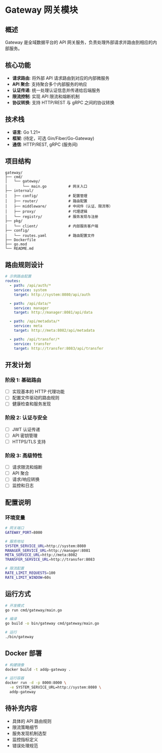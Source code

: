 # Gateway 网关模块

## 概述

Gateway 是全域数据平台的 API 网关服务，负责处理外部请求并路由到相应的内部服务。

## 核心功能

- **请求路由**: 将外部 API 请求路由到对应的内部微服务
- **API 聚合**: 支持聚合多个内部服务的响应
- **认证传递**: 统一处理认证信息并传递给后端服务
- **限流控制**: 实现 API 限流和熔断机制
- **协议转换**: 支持 HTTP/REST 与 gRPC 之间的协议转换

## 技术栈

- **语言**: Go 1.21+
- **框架**: (待定，可选 Gin/Fiber/Go-Gateway)
- **通信**: HTTP/REST, gRPC (服务间)

## 项目结构

```
gateway/
├── cmd/
│   └── gateway/
│       └── main.go          # 网关入口
├── internal/
│   ├── config/              # 配置管理
│   ├── router/              # 路由配置
│   ├── middleware/          # 中间件（认证、限流等）
│   ├── proxy/               # 代理逻辑
│   └── registry/            # 服务发现与注册
├── pkg/
│   └── client/              # 内部服务客户端
├── config/
│   └── routes.yaml          # 路由配置文件
├── Dockerfile
├── go.mod
└── README.md
```

## 路由规则设计

```yaml
# 示例路由配置
routes:
  - path: /api/auth/*
    service: system
    target: http://system:8080/api/auth

  - path: /api/data/*
    service: manager
    target: http://manager:8081/api/data

  - path: /api/metadata/*
    service: meta
    target: http://meta:8082/api/metadata

  - path: /api/transfer/*
    service: transfer
    target: http://transfer:8083/api/transfer
```

## 开发计划

### 阶段 1: 基础路由
- [ ] 实现基本的 HTTP 代理功能
- [ ] 配置文件驱动的路由规则
- [ ] 健康检查和服务发现

### 阶段 2: 认证与安全
- [ ] JWT 认证传递
- [ ] API 密钥管理
- [ ] HTTPS/TLS 支持

### 阶段 3: 高级特性
- [ ] 请求限流和熔断
- [ ] API 聚合
- [ ] 请求/响应转换
- [ ] 监控和日志

## 配置说明

### 环境变量

```bash
# 网关端口
GATEWAY_PORT=8000

# 服务地址
SYSTEM_SERVICE_URL=http://system:8080
MANAGER_SERVICE_URL=http://manager:8081
META_SERVICE_URL=http://meta:8082
TRANSFER_SERVICE_URL=http://transfer:8083

# 限流配置
RATE_LIMIT_REQUESTS=100
RATE_LIMIT_WINDOW=60s
```

## 运行方式

```bash
# 开发模式
go run cmd/gateway/main.go

# 编译
go build -o bin/gateway cmd/gateway/main.go

# 运行
./bin/gateway
```

## Docker 部署

```bash
# 构建镜像
docker build -t addp-gateway .

# 运行容器
docker run -d -p 8000:8000 \
  -e SYSTEM_SERVICE_URL=http://system:8080 \
  addp-gateway
```

## 待补充内容

- 具体的 API 路由规则
- 限流策略细节
- 服务发现机制选型
- 监控指标定义
- 错误处理规范